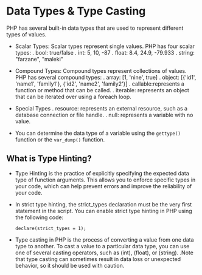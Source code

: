 # Data Types & Type Casting
PHP has several built-in data types that are used to represent different types of values. 

- Scalar Types: Scalar types represent single values. PHP has four scalar types:
    . bool: true/false
    . int: 5, 10, -87
    . float: 8.4, 24.9, -79.933
    . string: "farzane", "maleki"

- Compound Types: Compound types represent collections of values. PHP has several compound types:
    . array: [1, 'nine', true]
    . object: [{'id1', 'name1', 'family1'}, {'id2', 'name2', 'family2'}]
    . callable:represents a function or method that can be called.
    . iterable: represents an object that can be iterated over using a foreach loop.

- Special Types
    . resource: represents an external resource, such as a database connection or file handle.
    . null: represents a variable with no value.


- You can determine the data type of a variable using the `gettype()` function or the `var_dump()` function.

## What is Type Hinting?

- Type Hinting is the practice of explicitly specifying the expected data type of function arguments. This allows you to enforce specific types in your code, which can help prevent errors and improve the reliability of your code.

- In strict type hinting, the strict_types declaration must be the very first statement in the script. You can enable strict type hinting in PHP using the following code:

    `declare(strict_types = 1);`

- Type casting in PHP is the process of converting a value from one data type to another. To cast a value to a particular data type, you can use one of several casting operators, such as (int), (float), or (string).
    .Note that type casting can sometimes result in data loss or unexpected behavior, so it should be used with caution.


